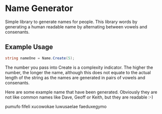 # Name Generator

Simple library to generate names for people. This library words by generating a human readable name by alternating between vowels and consenants.

## Example Usage

```csharp
string nameOne = Name.Create(5);
```
The number you pass into Create is a complexity indicator. The higher the number, the longer the name, although this does not equate to the actual length of the string as the names are generated in pairs of vowels and consenants.

Here are some example name that have been generated. Obviously they are not like common names like Dave, Geoff or Keith, but they are readable :-)

pumufo
fifeli
xucowokae
luwusaelae
faeduxegymo
